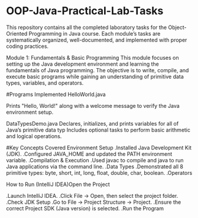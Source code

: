 # OOP-Java-Practical-Lab-Tasks
This repository contains all the completed laboratory tasks for the Object-Oriented Programming in Java course. Each module’s tasks are systematically organized, well-documented, and implemented with proper coding practices.

Module 1: Fundamentals & Basic Programming
This module focuses on setting up the Java development environment and learning the fundamentals of Java programming. The objective is to write, compile, and execute basic programs while gaining an understanding of primitive data types, variables, and operators.



#Programs Implemented
HelloWorld.java

Prints "Hello, World!" along with a welcome message to verify the Java environment setup.

DataTypesDemo.java
Declares, initializes, and prints variables for all of Java’s primitive data typ
Includes optional tasks to perform basic arithmetic and logical operations.

#Key Concepts Covered
Environment Setup
.Installed Java Development Kit (JDK).
.Configured JAVA_HOME and updated the PATH environment variable.
.Compilation & Execution
.Used javac to compile and java to run Java applications via the command line.
.Data Types
.Demonstrated all 8 primitive types: byte, short, int, long, float, double, char, boolean.
.Operators


How to Run (IntelliJ IDEA)Open the Project

.Launch IntelliJ IDEA.
.Click File → Open, then select the project folder.
.Check JDK Setup
.Go to File → Project Structure → Project.
.Ensure the correct Project SDK (Java version) is selected.
.Run the Program



